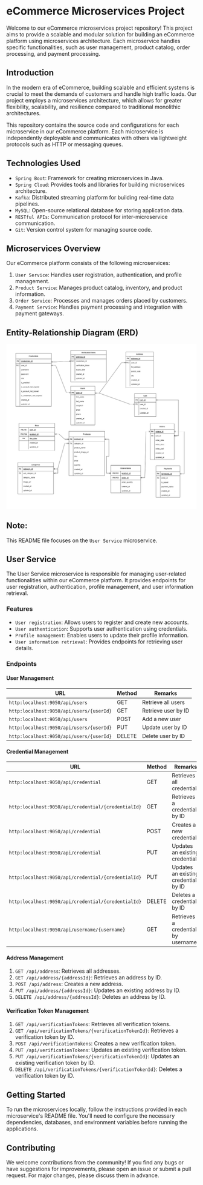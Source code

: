 # eCommerce Microservices Project
Welcome to our eCommerce microservices project repository! This project aims to provide a scalable and modular solution for building an eCommerce platform using microservices architecture. Each microservice handles specific functionalities, such as user management, product catalog, order processing, and payment processing.
## Introduction
In the modern era of eCommerce, building scalable and efficient systems is crucial to meet the demands of customers and handle high traffic loads. Our project employs a microservices architecture, which allows for greater flexibility, scalability, and resilience compared to traditional monolithic architectures.

This repository contains the source code and configurations for each microservice in our eCommerce platform. Each microservice is independently deployable and communicates with others via lightweight protocols such as HTTP or messaging queues.
## Technologies Used
- `Spring Boot`: Framework for creating microservices in Java.
- `Spring Cloud`: Provides tools and libraries for building microservices architecture.
- `Kafka`: Distributed streaming platform for building real-time data pipelines.
- `MySQL`: Open-source relational database for storing application data.
- `RESTful APIs`: Communication protocol for inter-microservice communication.
- `Git`: Version control system for managing source code.
## Microservices Overview
Our eCommerce platform consists of the following microservices:
1. `User Service`: Handles user registration, authentication, and profile management.
2. `Product Service`: Manages product catalog, inventory, and product information.
3. `Order Service`: Processes and manages orders placed by customers.
4. `Payment Service`: Handles payment processing and integration with payment gateways.
## Entity-Relationship Diagram (ERD)
![ERD](https://github.com/iammahesh123/E-Commerce-Backend-Spring-Microservices/blob/master/EntityFinal.jpg)
## Note: 
This README file focuses on the `User Service` microservice. 
## User Service
The User Service microservice is responsible for managing user-related functionalities within our eCommerce platform. It provides endpoints for user registration, authentication, profile management, and user information retrieval.
### Features
- `User registration`: Allows users to register and create new accounts.
- `User authentication`: Supports user authentication using credentials.
- `Profile management`: Enables users to update their profile information.
- `User information retrieval`: Provides endpoints for retrieving user details.
### Endpoints
#### User Management


| URL                                                    | Method | Remarks                        |
|--------------------------------------------------------|--------|--------------------------------|
| `http:localhost:9050/api/users`                         | GET    | Retrieve all users             |
| `http:localhost:9050/api/users/{userId}`                 | GET    | Retrieve user by ID            |
| `http:localhost:9050/api/users`                          | POST   | Add a new user                 |
| `http:localhost:9050/api/users/{userId}`                 | PUT    | Update user by ID              |
| `http:localhost:9050/api/users/{userId}`                 | DELETE | Delete user by ID              |


#### Credential Management
| URL                                                               | Method | Remarks                        |
|--------------------------------------------------------------------|--------|--------------------------------|
| `http:localhost:9050/api/credential`                               | GET    | Retrieves all credentials       |
| `http:localhost:9050/api/credential/{credentialId}`                 | GET    | Retrieves a credential by ID   |
| `http:localhost:9050/api/credential`                                | POST   | Creates a new credential       |
| `http:localhost:9050/api/credential`                                | PUT   | Updates an existing credential  |
| `http:localhost:9050/api/credential/{credentialId}`                 | PUT    | Updates an existing credential by ID |
| `http:localhost:9050/api/credential/{credentialId}`                 | DELETE | Deletes a credential by ID        |
| `http:localhost:9050/api/username/{username}`                      | GET    | Retrieves a credential by username  |


#### Address Management
1. `GET /api/address`: Retrieves all addresses.
2. `GET /api/address/{addressId}`: Retrieves an address by ID.
3. `POST /api/address`: Creates a new address.
4. `PUT /api/address/{addressId}`: Updates an existing address by ID.
5. `DELETE /api/address/{addressId}`: Deletes an address by ID.
#### Verification Token Management
1. `GET /api/verificationTokens`: Retrieves all verification tokens.
2. `GET /api/verificationTokens/{verificationTokenId}`: Retrieves a verification token by ID.
3. `POST /api/verificationTokens`: Creates a new verification token.
4. `PUT /api/verificationTokens`: Updates an existing verification token.
5. `PUT /api/verificationTokens/{verificationTokenId}`: Updates an existing verification token by ID.
6. `DELETE /api/verificationTokens/{verificationTokenId}`: Deletes a verification token by ID.
## Getting Started
To run the microservices locally, follow the instructions provided in each microservice's README file. You'll need to configure the necessary dependencies, databases, and environment variables before running the applications.

## Contributing
We welcome contributions from the community! If you find any bugs or have suggestions for improvements, please open an issue or submit a pull request. For major changes, please discuss them in advance.

